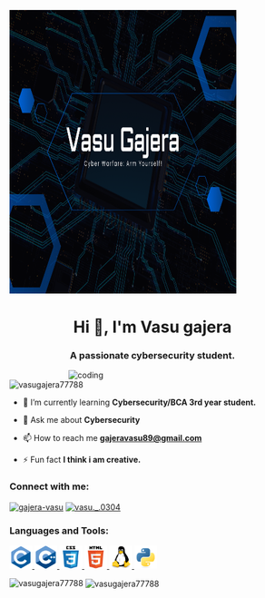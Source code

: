 <img src="https://github.com/vasugajera77788/vasugajera77788/blob/main/Blue%20Futuristic%20Technology%20Presentation%20(Postcards).png" 
     width="400" 
     height="500" 
     alt="Cyber Security Logo">

<h1 align="center">Hi 👋, I'm Vasu gajera</h1>
<h3 align="center">A passionate cybersecurity student.</h3>

<img align="right" alt="coding" width="400" src="https://user-images.githubusercontent.com/55389276/140866485-8fb1c876-9a8f-4d6a-98dc-08c4981eaf70.gif">

<p align="left"> <img src="https://komarev.com/ghpvc/?username=vasugajera77788&label=Profile%20views&color=0e75b6&style=flat" alt="vasugajera77788" /> </p>

- 🌱 I’m currently learning **Cybersecurity/BCA 3rd year student.**

- 💬 Ask me about **Cybersecurity**

- 📫 How to reach me **gajeravasu89@gmail.com**

- ⚡ Fun fact **I think i am creative.**

<h3 align="left">Connect with me:</h3>
<p align="left">
<a href="https://linkedin.com/in/gajera-vasu" target="blank"><img align="center" src="https://raw.githubusercontent.com/rahuldkjain/github-profile-readme-generator/master/src/images/icons/Social/linked-in-alt.svg" alt="gajera-vasu" height="30" width="40" /></a>
<a href="https://instagram.com/vasu._.0304" target="blank"><img align="center" src="https://raw.githubusercontent.com/rahuldkjain/github-profile-readme-generator/master/src/images/icons/Social/instagram.svg" alt="vasu._.0304" height="30" width="40" /></a>
</p>

<h3 align="left">Languages and Tools:</h3>
<p align="left"> <a href="https://www.cprogramming.com/" target="_blank" rel="noreferrer"> <img src="https://raw.githubusercontent.com/devicons/devicon/master/icons/c/c-original.svg" alt="c" width="40" height="40"/> </a> <a href="https://www.w3schools.com/cpp/" target="_blank" rel="noreferrer"> <img src="https://raw.githubusercontent.com/devicons/devicon/master/icons/cplusplus/cplusplus-original.svg" alt="cplusplus" width="40" height="40"/> </a> <a href="https://www.w3schools.com/css/" target="_blank" rel="noreferrer"> <img src="https://raw.githubusercontent.com/devicons/devicon/master/icons/css3/css3-original-wordmark.svg" alt="css3" width="40" height="40"/> </a> <a href="https://www.w3.org/html/" target="_blank" rel="noreferrer"> <img src="https://raw.githubusercontent.com/devicons/devicon/master/icons/html5/html5-original-wordmark.svg" alt="html5" width="40" height="40"/> </a> <a href="https://www.linux.org/" target="_blank" rel="noreferrer"> <img src="https://raw.githubusercontent.com/devicons/devicon/master/icons/linux/linux-original.svg" alt="linux" width="40" height="40"/> </a> <a href="https://www.python.org" target="_blank" rel="noreferrer"> <img src="https://raw.githubusercontent.com/devicons/devicon/master/icons/python/python-original.svg" alt="python" width="40" height="40"/> </a> </p>

<p><img align="left" src="https://github-readme-stats.vercel.app/api/top-langs?username=vasugajera77788&show_icons=true&locale=en&layout=compact" alt="vasugajera77788" /></p>

<p>&nbsp;<img align="center" src="https://github-readme-stats.vercel.app/api?username=vasugajera77788&show_icons=true&locale=en" alt="vasugajera77788" /></p>

